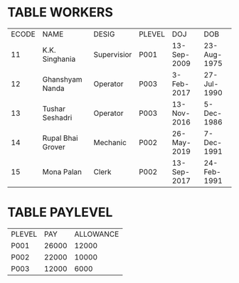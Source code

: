 # TABLE WORKERS

|       |                   |             |        |             |             |
| ----- | ----------------- | ----------- | ------ | ----------- | ----------- |
| ECODE | NAME              | DESIG       | PLEVEL | DOJ         | DOB         |
| 11    | K.K. Singhania    | Supervisior | P001   | 13-Sep-2009 | 23-Aug-1975 |
| 12    | Ghanshyam Nanda   | Operator    | P003   | 3-Feb-2017  | 27-Jul-1990 |
| 13    | Tushar Seshadri   | Operator    | P003   | 13-Nov-2016 | 5-Dec-1986  |
| 14    | Rupal Bhai Grover | Mechanic    | P002   | 26-May-2019 | 7-Dec-1991  |
| 15    | Mona Palan        | Clerk       | P002   | 13-Sep-2017 | 24-Feb-1991 |

# TABLE PAYLEVEL

|        |       |           |
| ------ | ----- | --------- |
| PLEVEL | PAY   | ALLOWANCE |
| P001   | 26000 | 12000     |
| P002   | 22000 | 10000     |
| P003   | 12000 | 6000      |
